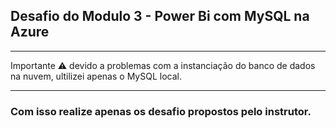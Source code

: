 ## Desafio do Modulo 3 - Power Bi com MySQL na Azure 
--- 
Importante ⚠ devido a problemas com a instanciação do banco de dados na nuvem, ultilizei apenas o MySQL local.

---
### Com isso realize apenas os desafio propostos pelo instrutor.